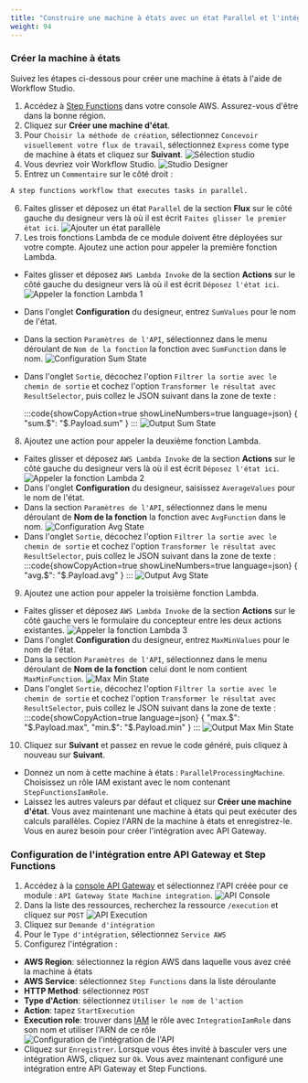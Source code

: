 ```yaml
---
title: "Construire une machine à états avec un état Parallel et l'intégrer à API Gateway"
weight: 94
---
```


### Créer la machine à états

Suivez les étapes ci-dessous pour créer une machine à états à l'aide de Workflow Studio.

1. Accédez à [Step Functions](https://console.aws.amazon.com/states/home) dans votre console AWS. Assurez-vous d'être dans la bonne région.
2. Cliquez sur **Créer une machine d'état**.
3. Pour `Choisir la méthode de création`, sélectionnez `Concevoir visuellement votre flux de travail`, sélectionnez `Express` come type de machine à états et cliquez sur **Suivant**.
   ![Sélection studio](/static/img-fr/module-7/studio-selection.png)
4. Vous devriez voir Workflow Studio.
   ![Studio Designer](/static/img-fr/module-7/studio-designer.png)
5. Entrez un `Commentaire` sur le côté droit :

```bash
A step functions workflow that executes tasks in parallel.
```

6. Faites glisser et déposez un état `Parallel` de la section **Flux** sur le côté gauche du designeur vers là où il est écrit `Faites glisser le premier état ici`.
   ![Ajouter un état parallèle](/static/img-fr/module-7/add-parallel-state.png)
7. Les trois fonctions Lambda de ce module doivent être déployées sur votre compte. Ajoutez une action pour appeler la première fonction Lambda.

- Faites glisser et déposez `AWS Lambda Invoke` de la section **Actions** sur le côté gauche du designeur vers là où il est écrit `Déposez l'état ici`.
  ![Appeler la fonction Lambda 1](/static/img-fr/module-7/lambda-invoke-function1.png)
- Dans l'onglet **Configuration** du designeur, entrez `SumValues` pour le nom de l'état.
- Dans la section `Paramètres de l'API`, sélectionnez dans le menu déroulant de `Nom de la fonction` la fonction avec `SumFunction` dans le nom.
  ![Configuration Sum State](/static/img-fr/module-7/configuration-sum-state.png)
- Dans l'onglet `Sortie`, décochez l'option `Filtrer la sortie avec le chemin de sortie` et cochez l'option `Transformer le résultat avec ResultSelector`, puis collez le JSON suivant dans la zone de texte :

  :::code{showCopyAction=true showLineNumbers=true language=json}
  { "sum.$": "$.Payload.sum" }
  :::
  ![Output Sum State](/static/img-fr/module-7/output-sum-state.png)

8. Ajoutez une action pour appeler la deuxième fonction Lambda.

- Faites glisser et déposez `AWS Lambda Invoke` de la section **Actions** sur le côté gauche du designeur vers là où il est écrit `Déposez l'état ici`.
  ![Appeler la fonction Lambda 2](/static/img-fr/module-7/lambda-invoke-function2.png)
- Dans l'onglet **Configuration** du designeur, saisissez `AverageValues` pour le nom de l'état.
- Dans la section `Paramètres de l'API`, sélectionnez dans le menu déroulant de **Nom de la fonction** la fonction avec `AvgFunction` dans le nom.
  ![Configuration Avg State](/static/img-fr/module-7/configuration-avg-state.png)
- Dans l'onglet `Sortie`, décochez l'option `Filtrer la sortie avec le chemin de sortie` et cochez l'option `Transformer le résultat avec ResultSelector`, puis collez le JSON suivant dans la zone de texte :
  :::code{showCopyAction=true showLineNumbers=true language=json}
  { "avg.$": "$.Payload.avg" }
  :::
  ![Output Avg State](/static/img-fr/module-7/output-avg-state.png)

9. Ajoutez une action pour appeler la troisième fonction Lambda.

- Faites glisser et déposez `AWS Lambda Invoke` de la section **Actions** sur le côté gauche vers le formulaire du concepteur entre les deux actions existantes.
  ![Appeler la fonction Lambda 3](/static/img-fr/module-7/lambda-invoke-function3.png)
- Dans l'onglet **Configuration** du designeur, entrez `MaxMinValues` pour le nom de l'état.
- Dans la section `Paramètres de l'API`, sélectionnez dans le menu déroulant de **Nom de la fonction** celui dont le nom contient `MaxMinFunction`.
  ![Max Min State](/static/img-fr/module-7/configuration-maxmin-state.png)
- Dans l'onglet `Sortie`, décochez l'option `Filtrer la sortie avec le chemin de sortie` et cochez l'option `Transformer le résultat avec ResultSelector`, puis collez le JSON suivant dans la zone de texte :
:::code{showCopyAction=true language=json}
{
"max.$": "$.Payload.max",
"min.$": "$.Payload.min"
}
:::
  ![Output Max Min State](/static/img-fr/module-7/output-maxmin-state.png)

10. Cliquez sur **Suivant** et passez en revue le code généré, puis cliquez à nouveau sur **Suivant**.

- Donnez un nom à cette machine à états : `ParallelProcessingMachine`. Choisissez un rôle IAM existant avec le nom contenant `StepFunctionsIamRole`.
- Laissez les autres valeurs par défaut et cliquez sur **Créer une machine d'état**.
  Vous avez maintenant une machine à états qui peut exécuter des calculs parallèles. Copiez l'ARN de la machine à états et enregistrez-le. Vous en aurez besoin pour créer l'intégration avec API Gateway.

### Configuration de l'intégration entre API Gateway et Step Functions

1. Accédez à la [console API Gateway](https://console.aws.amazon.com/apigateway/home) et sélectionnez l'API créée pour ce module : `API Gateway State Machine integration`.
   ![API Console](/static/img-fr/module-7/api-console.png)
2. Dans la liste des ressources, recherchez la ressource `/execution` et cliquez sur `POST`
   ![API Execution](/static/img-fr/module-7/api-execution.png)
3. Cliquez sur `Demande d'intégration`
4. Pour le `Type d'intégration`, sélectionnez `Service AWS`
5. Configurez l'intégration :

- **AWS Region**: sélectionnez la région AWS dans laquelle vous avez créé la machine à états
- **AWS Service**: sélectionnez `Step Functions` dans la liste déroulante
- **HTTP Method**: sélectionnez `POST`
- **Type d'Action**: sélectionnez `Utiliser le nom de l'action`
- **Action**: tapez `StartExecution`
- **Execution role**: trouver dans [IAM](https://console.aws.amazon.com/iamv2/home) le rôle avec `IntegrationIamRole` dans son nom et utiliser l'ARN de ce rôle
  ![Configuration de l'intégration de l'API](/static/img-fr/module-7/api-integration-setup.png)
- Cliquez sur `Enregistrer`. Lorsque vous êtes invité à basculer vers une intégration AWS, cliquez sur `Ok`.
  Vous avez maintenant configuré une intégration entre API Gateway et Step Functions.
